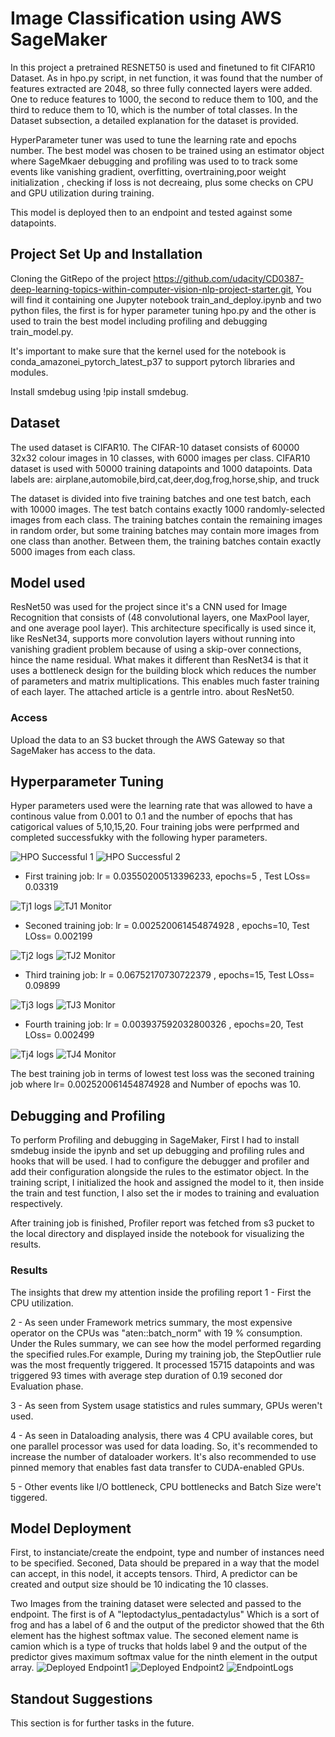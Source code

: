 # Image Classification using AWS SageMaker

In this project a pretrained RESNET50 is used and finetuned to fit CIFAR10 Dataset. As in hpo.py script, in net function, it was found that 
the number of features extracted are 2048, so three fully connected layers were added. One to reduce features to 1000, the second to reduce them to 100, and the third to reduce them to 10, which is the number of total classes. In the Dataset subsection, a detailed explanation for the dataset is provided.

HyperParameter tuner was used to tune the learning rate and epochs number. The best model was chosen to be trained using an estimator object where SageMkaer debugging and profiling was used to to track some events like vanishing gradient, overfitting, overtraining,poor weight initialization , checking if loss is not decreaing, plus some checks on CPU and GPU utilization during training.

This model is deployed  then to an endpoint and tested against some datapoints.

## Project Set Up and Installation

Cloning the GitRepo of the project https://github.com/udacity/CD0387-deep-learning-topics-within-computer-vision-nlp-project-starter.git, You will find it containing one Jupyter notebook train_and_deploy.ipynb and two python files, the first is for hyper parameter tuning hpo.py and the other is used to train the best model including profiling and debugging train_model.py.

It's important to make sure that the kernel used for the notebook is conda_amazonei_pytorch_latest_p37 to support pytorch libraries and modules.

Install smdebug using !pip install smdebug.

## Dataset
The used dataset is CIFAR10. The CIFAR-10 dataset consists of 60000 32x32 colour images in 10 classes, with 6000 images per class.
CIFAR10 dataset is used with 50000 training datapoints and 1000 datapoints.
Data labels are: airplane,automobile,bird,cat,deer,dog,frog,horse,ship, and truck

The dataset is divided into five training batches and one test batch, each with 10000 images. The test batch contains exactly 1000 randomly-selected images from each class. The training batches contain the remaining images in random order, but some training batches may contain more images from one class than another. Between them, the training batches contain exactly 5000 images from each class.

## Model used

ResNet50 was used for the project since it's a CNN used for Image Recognition that consists of (48 convolutional layers, one MaxPool layer, and one average pool layer). This architecture specifically is used since it, like ResNet34, supports more convolution layers without running into vanishing gradient problem because of using a skip-over connections, hince the name residual. What makes it different than ResNet34 is that it uses a bottleneck design for the building block which reduces the number of parameters and matrix multiplications. This enables much faster training of each layer. The attached article is a gentrle intro. about ResNet50.

### Access
Upload the data to an S3 bucket through the AWS Gateway so that SageMaker has access to the data. 

## Hyperparameter Tuning
Hyper parameters used were the learning rate that was allowed to have a continous value from 0.001 to 0.1 and the number of epochs that has catigorical values of 5,10,15,20. Four training jobs were perfprmed and completed successfukky with the following hyper parameters.



![HPO Successful 1](ScreenShots/HPO%20Successful%20.PNG)
![HPO Successful 2](ScreenShots/HPO%20Successful%204.PNG)

- First training job: lr = 0.03550200513396233, epochs=5 , Test LOss= 0.03319

![Tj1 logs](ScreenShots/t1logs.PNG)
![TJ1 Monitor](ScreenShots/t1%20monitor.PNG)


- Seconed training job: lr = 0.002520061454874928 , epochs=10,  Test LOss= 0.002199

![Tj2 logs](ScreenShots/t2logs.PNG)
![TJ2 Monitor](ScreenShots/t2%20monitor.PNG)


- Third training job: lr = 0.06752170730722379 , epochs=15, Test LOss= 0.09899

![Tj3 logs](ScreenShots/t3logs.PNG)
![TJ3 Monitor](ScreenShots/t3%20monitor.PNG)

 
- Fourth training job: lr = 0.003937592032800326 , epochs=20, Test LOss= 0.002499

![Tj4 logs](ScreenShots/t4logs.PNG)
![TJ4 Monitor](ScreenShots/t4%20monitor.PNG)


The best training job in terms of lowest test loss was the seconed training job where lr= 0.002520061454874928 and Number of epochs was 10.


## Debugging and Profiling

To perform Profiling and debugging in SageMaker, First I had to install smdebug inside the ipynb and set up debugging and profiling rules and hooks that will be used. I had to configure the debugger and profiler and add their configuration alongside the rules to the estimator object. In the training script, I initialized the hook and assigned the model to it, then inside the train and test function, I also set the ir modes to training and evaluation respectively.

After training job is finished, Profiler report was fetched from s3 pucket to the local directory and displayed inside the notebook for visualizing the results.

### Results

The insights that drew my attention inside the profiling report 
1 - First the CPU utilization. 

2 - As seen under Framework metrics summary, the most expensive operator on the CPUs was "aten::batch_norm" with 19 % consumption. Under the Rules summary, we can see how the model performed regarding the specified rules.For example, During my training job, the StepOutlier rule was the most frequently triggered. It processed 15715 datapoints and was triggered 93 times with average step duration of 0.19 seconed dor Evaluation phase.

3 - As seen from System usage statistics and rules summary, GPUs weren't used.

4 - As seen in Dataloading analysis, there was 4 CPU available cores, but one parallel processor was used for data loading. So, it's recommended to increase the number of dataloader workers. It's also recommended to use pinned memory that enables fast data transfer to CUDA-enabled GPUs.

5 - Other events like I/O bottleneck, CPU bottlenecks  and Batch Size were't tiggered.

## Model Deployment

First, to instanciate/create the endpoint, type and number of instances need to be specified.
Seconed, Data should be prepared in a way that the model can accept, in this nodel, it accepts tensors.
Third, A predictor can  be created and output size should be 10 indicating the 10 classes. 

Two Images from the training dataset were selected and passed to the endpoint. The first is of A "leptodactylus_pentadactylus" Which is a sort of frog and has a label of 6 and the output of the predictor showed that the 6th element has the highest softmax value. The seconed element name is camion which is a type of trucks that holds label 9 and the output of the predictor gives maximum softmax value for the ninth element in the output array. 
![Deployed Endpoint1](ScreenShots/Deployed%20Endpoint1.png)
![Deployed Endpoint2](ScreenShots/Deployed%20Endpoint2.PNG)
![EndpointLogs](ScreenShots/EndpointLogs.PNG)

     
     
## Standout Suggestions
This section is for further tasks in the future.

